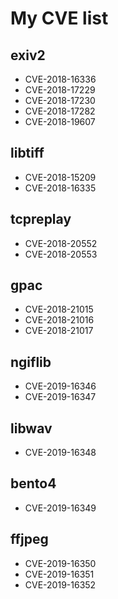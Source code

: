 # My CVE list

## exiv2
- CVE-2018-16336
- CVE-2018-17229
- CVE-2018-17230
- CVE-2018-17282
- CVE-2018-19607

## libtiff
- CVE-2018-15209
- CVE-2018-16335

## tcpreplay
- CVE-2018-20552
- CVE-2018-20553

## gpac
- CVE-2018-21015
- CVE-2018-21016
- CVE-2018-21017

## ngiflib
- CVE-2019-16346
- CVE-2019-16347

## libwav
- CVE-2019-16348

## bento4
- CVE-2019-16349

## ffjpeg
- CVE-2019-16350
- CVE-2019-16351
- CVE-2019-16352